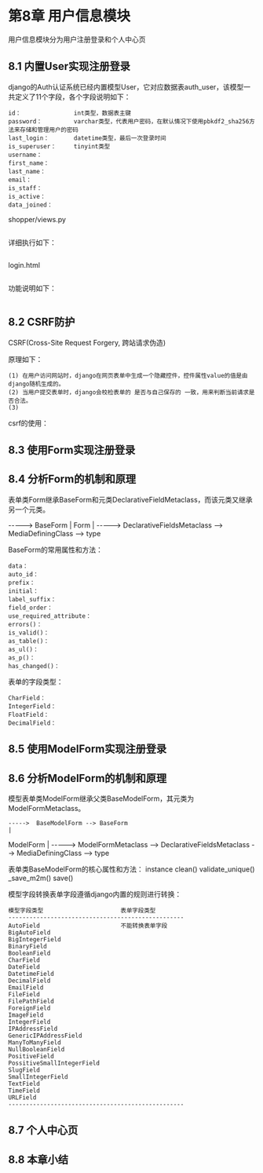# 第8章 用户信息模块

用户信息模块分为用户注册登录和个人中心页

## 8.1 内置User实现注册登录

django的Auth认证系统已经内置模型User，它对应数据表auth_user，该模型一共定义了11个字段，各个字段说明如下：
```text
id：               int类型，数据表主键
password：         varchar类型，代表用户密码，在默认情况下使用pbkdf2_sha256方法来存储和管理用户的密码
last_login：       datetime类型，最后一次登录时间
is_superuser：     tinyint类型
username：
first_name：
last_name：
email：
is_staff：
is_active：
data_joined：
```

shopper/views.py
```python

```
详细执行如下：
```text

```

login.html
```html

```
功能说明如下：
```text

```

## 8.2 CSRF防护

CSRF(Cross-Site Request Forgery, 跨站请求伪造)

原理如下：
```text
(1) 在用户访问网站时，django在网页表单中生成一个隐藏控件，控件属性value的值是由django随机生成的。
(2) 当用户提交表单时，django会校检表单的 是否与自己保存的 一致，用来判断当前请求是否合法。
(3) 
```

csrf的使用：


## 8.3 使用Form实现注册登录


## 8.4 分析Form的机制和原理

表单类Form继承BaseForm和元类DeclarativeFieldMetaclass，而该元类又继承另一个元类。

  -----> BaseForm
  |
Form
  |
  -----> DeclarativeFieldsMetaclass --> MediaDefiningClass --> type
  
BaseForm的常用属性和方法：
```
data：
auto_id：
prefix：
initial：
label_suffix：
field_order：
use_required_attribute：
errors()：
is_valid()：
as_table()：
as_ul()：
as_p()：
has_changed()：
```

表单的字段类型：
```
CharField：
IntegerField：
FloatField：
DecimalField：
```

## 8.5 使用ModelForm实现注册登录


## 8.6 分析ModelForm的机制和原理

模型表单类ModelForm继承父类BaseModelForm，其元类为ModelFormMetaclass。

    ----->  BaseModelForm --> BaseForm
    |
ModelForm
    |
    ----->  ModelFormMetaclass --> DeclarativeFieldsMetaclass --> MediaDefiningClass --> type

表单类BaseModelForm的核心属性和方法：
instance
clean()
validate_unique()
_save_m2m()
save()

模型字段转换表单字段遵循django内置的规则进行转换：
```text
模型字段类型                      表单字段类型
--------------------------------------------------
AutoField                       不能转换表单字段
BigAutoField
BigIntegerField
BinaryField
BooleanField
CharField
DateField
DatetimeField
DecimalField
EmailField
FileField
FilePathField
ForeignField
ImageField
IntegerField
IPAddressField
GenericIPAddressField
ManyToManyField
NullBooleanField
PositiveField
PossitiveSmallIntegerField
SlugField
SmallIntegerField
TextField
TimeField
URLField
--------------------------------------------------
```


## 8.7 个人中心页


## 8.8 本章小结
